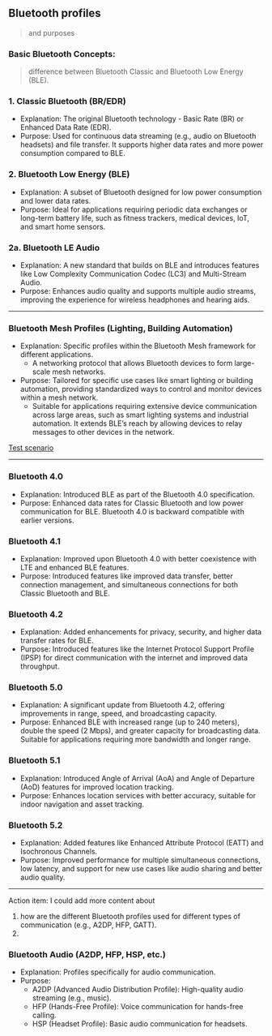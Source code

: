 ## Bluetooth profiles 
> and purposes

### Basic Bluetooth Concepts:
> difference between Bluetooth Classic and Bluetooth Low Energy (BLE).

### 1. Classic Bluetooth (BR/EDR)
* Explanation: The original Bluetooth technology - Basic Rate (BR) or Enhanced Data Rate (EDR).
* Purpose: Used for continuous data streaming (e.g., audio on Bluetooth headsets) and file transfer. It supports higher data rates and more power consumption compared to BLE.

### 2. Bluetooth Low Energy (BLE)
* Explanation: A subset of Bluetooth designed for low power consumption and lower data rates.
* Purpose: Ideal for applications requiring periodic data exchanges or long-term battery life, such as fitness trackers, medical devices, IoT, and smart home sensors.

### 2a. Bluetooth LE Audio
* Explanation: A new standard that builds on BLE and introduces features like Low Complexity Communication Codec (LC3) and Multi-Stream Audio.
* Purpose: Enhances audio quality and supports multiple audio streams, improving the experience for wireless headphones and hearing aids.

---

### Bluetooth Mesh Profiles (Lighting, Building Automation)
* Explanation: Specific profiles within the Bluetooth Mesh framework for different applications.
  * A networking protocol that allows Bluetooth devices to form large-scale mesh networks.
* Purpose: Tailored for specific use cases like smart lighting or building automation, providing standardized ways to control and monitor devices within a mesh network.
  * Suitable for applications requiring extensive device communication across large areas, such as smart lighting systems and industrial automation. It extends BLE’s reach by allowing devices to relay messages to other devices in the network.

[Test scenario]()

---

### Bluetooth 4.0
* Explanation: Introduced BLE as part of the Bluetooth 4.0 specification.
* Purpose: Enhanced data rates for Classic Bluetooth and low power communication for BLE. Bluetooth 4.0 is backward compatible with earlier versions.

### Bluetooth 4.1
* Explanation: Improved upon Bluetooth 4.0 with better coexistence with LTE and enhanced BLE features.
* Purpose: Introduced features like improved data transfer, better connection management, and simultaneous connections for both Classic Bluetooth and BLE.

### Bluetooth 4.2
* Explanation: Added enhancements for privacy, security, and higher data transfer rates for BLE.
* Purpose: Introduced features like the Internet Protocol Support Profile (IPSP) for direct communication with the internet and improved data throughput.

### Bluetooth 5.0
* Explanation: A significant update from Bluetooth 4.2, offering improvements in range, speed, and broadcasting capacity.
* Purpose: Enhanced BLE with increased range (up to 240 meters), double the speed (2 Mbps), and greater capacity for broadcasting data. Suitable for applications requiring more bandwidth and longer range.

### Bluetooth 5.1
* Explanation: Introduced Angle of Arrival (AoA) and Angle of Departure (AoD) features for improved location tracking.
* Purpose: Enhances location services with better accuracy, suitable for indoor navigation and asset tracking.

### Bluetooth 5.2
* Explanation: Added features like Enhanced Attribute Protocol (EATT) and Isochronous Channels.
* Purpose: Improved performance for multiple simultaneous connections, low latency, and support for new use cases like audio sharing and better audio quality.

---

Action item: I could add more content about
1. how are the different Bluetooth profiles used for different types of communication (e.g., A2DP, HFP, GATT).
2. 

### Bluetooth Audio (A2DP, HFP, HSP, etc.)
* Explanation: Profiles specifically for audio communication.
* Purpose:
  * A2DP (Advanced Audio Distribution Profile): High-quality audio streaming (e.g., music).
  * HFP (Hands-Free Profile): Voice communication for hands-free calling.
  * HSP (Headset Profile): Basic audio communication for headsets.


